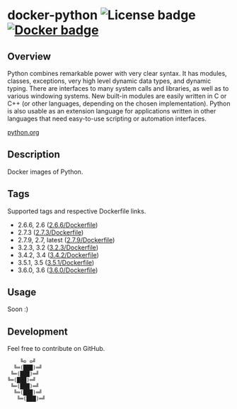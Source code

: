 # docker-python ![License badge][license-img] [![Docker badge][docker-img]][docker-url]

## Overview

Python  combines remarkable  power  with  very clear  syntax.  It has  modules,
classes,  exceptions,  very   high  level  dynamic  data   types,  and  dynamic
typing. There are interfaces to many system  calls and libraries, as well as to
various windowing systems.  New built-in modules are easily written in C or C++
(or other  languages, depending on  the chosen implementation). Python  is also
usable as  an extension  language for applications  written in  other languages
that need easy-to-use scripting or automation interfaces.

[python.org](https://www.python.org/)

## Description

Docker images of Python.

## Tags

Supported tags and respective Dockerfile links.

- 2.6.6, 2.6 ([2.6.6/Dockerfile][1])
- 2.7.3 ([2.7.3/Dockerfile][2])
- 2.7.9, 2.7, latest ([2.7.9/Dockerfile][3])
- 3.2.3, 3.2 ([3.2.3/Dockerfile][4])
- 3.4.2, 3.4 ([3.4.2/Dockerfile][5])
- 3.5.1, 3.5 ([3.5.1/Dockerfile][6])
- 3.6.0, 3.6 ([3.6.0/Dockerfile][7])

## Usage

Soon :)

## Development

Feel free to contribute on GitHub.

```
    ╚⊙ ⊙╝
  ╚═(███)═╝
 ╚═(███)═╝
╚═(███)═╝
 ╚═(███)═╝
  ╚═(███)═╝
   ╚═(███)═╝
```

[1]: https://github.com/rockyluke/docker-python/blob/master/2.6.6/Dockerfile
[2]: https://github.com/rockyluke/docker-python/blob/master/2.7.3/Dockerfile
[3]: https://github.com/rockyluke/docker-python/blob/master/2.7.9/Dockerfile
[4]: https://github.com/rockyluke/docker-python/blob/master/3.2.3/Dockerfile
[5]: https://github.com/rockyluke/docker-python/blob/master/3.4.2/Dockerfile
[6]: https://github.com/rockyluke/docker-python/blob/master/3.5.1/Dockerfile
[7]: https://github.com/rockyluke/docker-python/blob/master/3.6.0/Dockerfile
[license-img]: https://img.shields.io/badge/license-ISC-blue.svg
[docker-img]: https://img.shields.io/docker/pulls/rockyluke/python.svg
[docker-url]: https://registry.hub.docker.com/u/rockyluke/python
